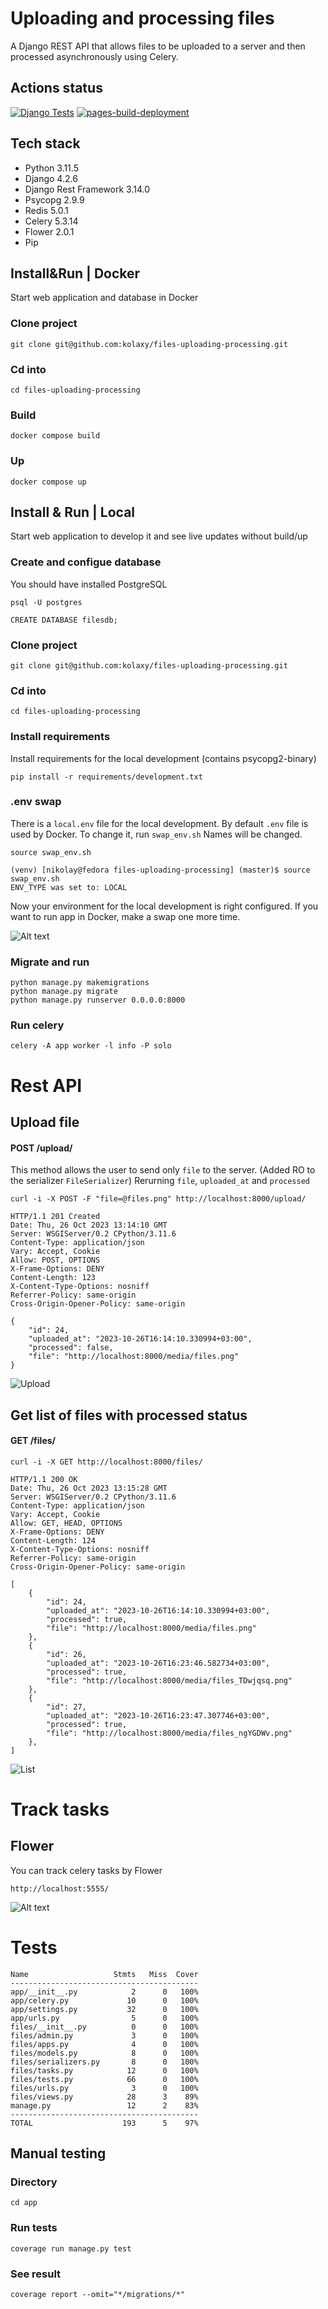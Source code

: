 # Uploading and processing files

A Django REST API that allows files to be uploaded to a server and then processed asynchronously using Celery.

## Actions status

[![Django Tests](https://github.com/kolaxy/files-uploading-processing/actions/workflows/testing.yml/badge.svg)](https://github.com/kolaxy/files-uploading-processing/actions/workflows/testing.yml)
[![pages-build-deployment](https://github.com/kolaxy/files-uploading-processing/actions/workflows/pages/pages-build-deployment/badge.svg)](https://github.com/kolaxy/files-uploading-processing/actions/workflows/pages/pages-build-deployment)

## Tech stack

- Python 3.11.5
- Django 4.2.6
- Django Rest Framework 3.14.0
- Psycopg 2.9.9
- Redis 5.0.1
- Celery 5.3.14
- Flower 2.0.1
- Pip

## Install&Run | Docker

Start web application and database in Docker

### Clone project

```commandline
git clone git@github.com:kolaxy/files-uploading-processing.git
```

### Cd into

```commandline
cd files-uploading-processing
```

### Build

```commandline
docker compose build
```

### Up

```commandline
docker compose up
```

## Install & Run | Local

Start web application to develop it and see live updates without build/up

### Create and configue database 

You should have installed PostgreSQL

```commandline
psql -U postgres
```

```commandline
CREATE DATABASE filesdb;
```

### Clone project

```commandline
git clone git@github.com:kolaxy/files-uploading-processing.git
```

### Cd into

```commandline
cd files-uploading-processing
```

### Install requirements

Install requirements for the local development (contains psycopg2-binary)

```commandline
pip install -r requirements/development.txt
```

### .env swap

There is a `local.env` file for the local development.
By default `.env` file is used by Docker. To change it, run `swap_env.sh`
Names will be changed.

```commandline
source swap_env.sh
```
    (venv) [nikolay@fedora files-uploading-processing] (master)$ source swap_env.sh
    ENV_TYPE was set to: LOCAL

Now your environment for the local development is right configured.
If you want to run app in Docker, make a swap one more time.

![Alt text](swap_env.png)

### Migrate and run
```commanline
python manage.py makemigrations
python manage.py migrate
python manage.py runserver 0.0.0.0:8000
```

### Run celery

```commandline
celery -A app worker -l info -P solo
```

# Rest API
    
## Upload file

#### POST /upload/

This method allows the user to send only `file` to the server. (Added RO to the serializer `FileSerializer`)
Rerurning `file`, `uploaded_at` and `processed` 

```commanline
curl -i -X POST -F "file=@files.png" http://localhost:8000/upload/
```
    
    HTTP/1.1 201 Created
    Date: Thu, 26 Oct 2023 13:14:10 GMT
    Server: WSGIServer/0.2 CPython/3.11.6
    Content-Type: application/json
    Vary: Accept, Cookie
    Allow: POST, OPTIONS
    X-Frame-Options: DENY
    Content-Length: 123
    X-Content-Type-Options: nosniff
    Referrer-Policy: same-origin
    Cross-Origin-Opener-Policy: same-origin

    {
        "id": 24,
        "uploaded_at": "2023-10-26T16:14:10.330994+03:00",
        "processed": false,
        "file": "http://localhost:8000/media/files.png"
    }

![Upload](upload.png)

## Get list of files with processed status

#### GET /files/
```commandline
curl -i -X GET http://localhost:8000/files/
```

    HTTP/1.1 200 OK
    Date: Thu, 26 Oct 2023 13:15:28 GMT
    Server: WSGIServer/0.2 CPython/3.11.6
    Content-Type: application/json
    Vary: Accept, Cookie
    Allow: GET, HEAD, OPTIONS
    X-Frame-Options: DENY
    Content-Length: 124
    X-Content-Type-Options: nosniff
    Referrer-Policy: same-origin
    Cross-Origin-Opener-Policy: same-origin

    [
        {
            "id": 24,
            "uploaded_at": "2023-10-26T16:14:10.330994+03:00",
            "processed": true,
            "file": "http://localhost:8000/media/files.png"
        },
        {
            "id": 26,
            "uploaded_at": "2023-10-26T16:23:46.582734+03:00",
            "processed": true,
            "file": "http://localhost:8000/media/files_TDwjqsq.png"
        },
        {
            "id": 27,
            "uploaded_at": "2023-10-26T16:23:47.307746+03:00",
            "processed": true,
            "file": "http://localhost:8000/media/files_ngYGDWv.png"
        },
    ]

![List](list.png)

# Track tasks

## Flower 

You can track celery tasks by Flower

`http://localhost:5555/`

![Alt text](flower.png)

# Tests

```commandline
Name                   Stmts   Miss  Cover
------------------------------------------
app/__init__.py            2      0   100%
app/celery.py             10      0   100%
app/settings.py           32      0   100%
app/urls.py                5      0   100%
files/__init__.py          0      0   100%
files/admin.py             3      0   100%
files/apps.py              4      0   100%
files/models.py            8      0   100%
files/serializers.py       8      0   100%
files/tasks.py            12      0   100%
files/tests.py            66      0   100%
files/urls.py              3      0   100%
files/views.py            28      3    89%
manage.py                 12      2    83%
------------------------------------------
TOTAL                    193      5    97%
```

## Manual testing

### Directory

```commandline
cd app
```

### Run tests
```
coverage run manage.py test
```

### See result
```
coverage report --omit="*/migrations/*"
```
